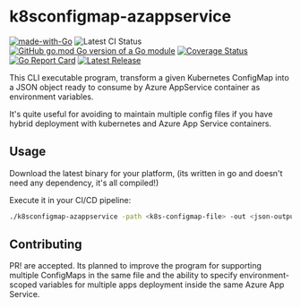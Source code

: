 # k8sconfigmap-azappservice

[![made-with-Go](https://img.shields.io/badge/Made%20with-Go-1f425f.svg)](http://golang.org)
![Latest CI Status](https://badgen.net/github/status/mtenrero/k8sconfigmap-azappservice/main)
[![GitHub go.mod Go version of a Go module](https://img.shields.io/github/go-mod/go-version/gomods/athens.svg)](https://github.com/gomods/athens)
[![Coverage Status](https://coveralls.io/repos/github/mtenrero/k8sConfigMap-AzAppService/badge.svg?branch=main)](https://coveralls.io/github/mtenrero/k8sConfigMap-AzAppService?branch=main)
[![Go Report Card](https://goreportcard.com/badge/github.com/mtenrero/k8sconfigmap-azappservice)](https://goreportcard.com/report/github.com/mtenrero/k8sconfigmap-azappservice)
[![Latest Release](https://badgen.net/github/release/mtenrero/k8sconfigmap-azappservice/stable)](https://badgen.net/github/release/mtenrero/k8sconfigmap-azappservice/stable)

This CLI executable program, transform a given Kubernetes ConfigMap into a JSON object ready to consume by Azure
AppService container as environment variables.

It's quite useful for avoiding to maintain multiple config files if you have hybrid deployment with kubernetes and 
Azure App Service containers.

## Usage

Download the latest binary for your platform, (its written in go and doesn't need any dependency, it's all compiled!)

Execute it in your CI/CD pipeline:

```bash
./k8sconfigmap-azappservice -path <k8s-configmap-file> -out <json-output-file>
```

## Contributing 

PR! are accepted. Its planned to improve the program for supporting multiple ConfigMaps in the same file and the ability
to specify environment-scoped variables for multiple apps deployment inside the same Azure App Service.
